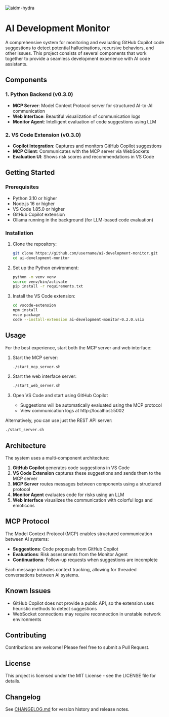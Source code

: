 ![aidm-hydra](https://github.com/user-attachments/assets/941e7ca2-9e84-4e06-9110-b0b7af453d3f)
# AI Development Monitor


A comprehensive system for monitoring and evaluating GitHub Copilot code suggestions to detect potential hallucinations, recursive behaviors, and other issues. This project consists of several components that work together to provide a seamless development experience with AI code assistants.

## Components

### 1. Python Backend (v0.3.0)
- **MCP Server**: Model Context Protocol server for structured AI-to-AI communication
- **Web Interface**: Beautiful visualization of communication logs
- **Monitor Agent**: Intelligent evaluation of code suggestions using LLM

### 2. VS Code Extension (v0.3.0)
- **Copilot Integration**: Captures and monitors GitHub Copilot suggestions
- **MCP Client**: Communicates with the MCP server via WebSockets
- **Evaluation UI**: Shows risk scores and recommendations in VS Code

## Getting Started

### Prerequisites
- Python 3.10 or higher
- Node.js 16 or higher
- VS Code 1.85.0 or higher
- GitHub Copilot extension
- Ollama running in the background (for LLM-based code evaluation)

### Installation

1. Clone the repository:
   ```bash
   git clone https://github.com/username/ai-development-monitor.git
   cd ai-development-monitor
   ```

2. Set up the Python environment:
   ```bash
   python -m venv venv
   source venv/bin/activate
   pip install -r requirements.txt
   ```

3. Install the VS Code extension:
   ```bash
   cd vscode-extension
   npm install
   vsce package
   code --install-extension ai-development-monitor-0.2.0.vsix
   ```

## Usage

For the best experience, start both the MCP server and web interface:

1. Start the MCP server:
   ```bash
   ./start_mcp_server.sh
   ```

2. Start the web interface server:
   ```bash
   ./start_web_server.sh
   ```

3. Open VS Code and start using GitHub Copilot
   - Suggestions will be automatically evaluated using the MCP protocol
   - View communication logs at http://localhost:5002

Alternatively, you can use just the REST API server:
```bash
./start_server.sh
```

## Architecture

The system uses a multi-component architecture:

1. **GitHub Copilot** generates code suggestions in VS Code
2. **VS Code Extension** captures these suggestions and sends them to the MCP server
3. **MCP Server** routes messages between components using a structured protocol
4. **Monitor Agent** evaluates code for risks using an LLM
5. **Web Interface** visualizes the communication with colorful logs and emoticons

## MCP Protocol

The Model Context Protocol (MCP) enables structured communication between AI systems:

- **Suggestions**: Code proposals from GitHub Copilot
- **Evaluations**: Risk assessments from the Monitor Agent
- **Continuations**: Follow-up requests when suggestions are incomplete

Each message includes context tracking, allowing for threaded conversations between AI systems.

## Known Issues

- GitHub Copilot does not provide a public API, so the extension uses heuristic methods to detect suggestions
- WebSocket connections may require reconnection in unstable network environments

## Contributing

Contributions are welcome! Please feel free to submit a Pull Request.

## License

This project is licensed under the MIT License - see the LICENSE file for details.

## Changelog

See [CHANGELOG.md](./CHANGELOG.md) for version history and release notes.
